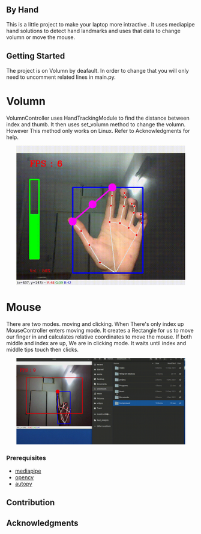 ## By Hand  

This is a little project to make your laptop more intractive . It uses mediapipe hand solutions to detect hand landmarks and uses  that data to change volumn or move the mouse. 

## Getting Started 
The project is on Volumn by deafault. In order to change that you will only need to uncomment related lines in main.py. 
# Volumn 
VolumnController uses HandTrackingModule to find the distance between index and thumb. It then uses set_volumn method to change the volumn. However This method only works on Linux. Refer to Acknowledgments for help.
<p align="center">
    <img src='img/volumn.gif' width='450'/> 
</p>


# Mouse 
There are two modes. moving and clicking. When There's only index up MouseController enters moving mode. It creates a Rectangle for us to move our finger in and calculates relative coordinates to move the mouse. If both middle and index are up, We are in clicking mode. It waits until index and middle tips touch then clicks.</br>
<p align="center">
    <img src='img/mouse.gif' width='450'/> 
</p>


### Prerequisites 

* [mediapipe](https://github.com/google/mediapipe)
* [opencv](https://github.com/opencv/opencv)
* [autopy](https://github.com/autopilot-rs/autopy)

## Contribution 
## Acknowledgments
